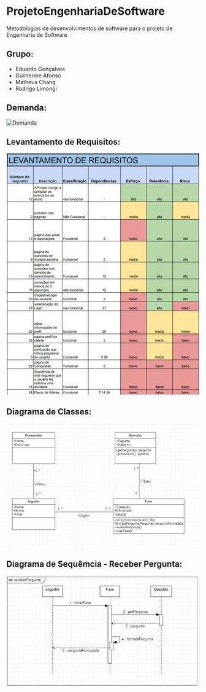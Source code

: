 # ProjetoEngenhariaDeSoftware
Metodologias de desenvolvimentos de software para o projeto de Engenharia de Software


## Grupo:
- Eduardo Gonçalves
- Guilherme Afonso
- Matheus Chang
- Rodrigo Limongi

## Demanda:
![Demanda](https://github.com/ChangProg/ProjetoEngenhariaDeSoftware/blob/main/img/Engenharia%20de%20Software%20-%20TG1.png)

## Levantamento de Requisitos:
![Requisitos](https://github.com/matheuschang/ProjetoEngenhariaDeSoftware/blob/main/img/requisitos.jpeg)

## Diagrama de Classes:
![DiagramaClasses](https://github.com/matheuschang/ProjetoEngenhariaDeSoftware/blob/main/img/classDiag.png)

## Diagrama de Sequêmcia - Receber Pergunta:
![DiagramaSequencia](https://github.com/matheuschang/ProjetoEngenhariaDeSoftware/blob/main/img/diagSeq.png)

